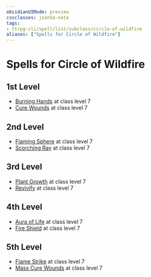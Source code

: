 ```yaml
---
obsidianUIMode: preview
cssclasses: json5e-note
tags:
- ttrpg-cli/spell/list/subclass/circle-of-wildfire
aliases: ["Spells for Circle of Wildfire"]
---
```

# Spells for Circle of Wildfire

## 1st Level

- [Burning Hands](3-Mechanics/CLI/spells/burning-hands.md "PHB") at class level 7
- [Cure Wounds](3-Mechanics/CLI/spells/cure-wounds.md "PHB") at class level 7

## 2nd Level

- [Flaming Sphere](3-Mechanics/CLI/spells/flaming-sphere.md "PHB") at class level 7
- [Scorching Ray](3-Mechanics/CLI/spells/scorching-ray.md "PHB") at class level 7

## 3rd Level

- [Plant Growth](3-Mechanics/CLI/spells/plant-growth.md "PHB") at class level 7
- [Revivify](3-Mechanics/CLI/spells/revivify.md "PHB") at class level 7

## 4th Level

- [Aura of Life](3-Mechanics/CLI/spells/aura-of-life.md "PHB") at class level 7
- [Fire Shield](3-Mechanics/CLI/spells/fire-shield.md "PHB") at class level 7

## 5th Level

- [Flame Strike](3-Mechanics/CLI/spells/flame-strike.md "PHB") at class level 7
- [Mass Cure Wounds](3-Mechanics/CLI/spells/mass-cure-wounds.md "PHB") at class level 7